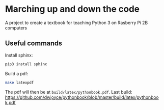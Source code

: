 Marching up and down the code
=============================

A project to create a textbook for teaching Python 3 on Rasberry Pi 2B computers

Useful commands
---------------

Install sphinx:

```bash
pip3 install sphinx
```

Build a pdf:

```bash
make latexpdf
```

The pdf will then be at `build/latex/pythonbook.pdf`. Last build: https://github.com/dwjoyce/pythonbook/blob/master/build/latex/pythonbook.pdf
